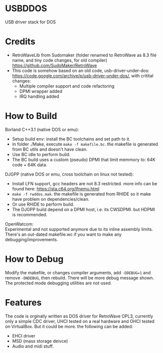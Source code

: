 # USBDDOS
USB driver stack for DOS

# Credits
* RetroWaveLib from Sudomaker (folder renamed to RetroWave as 8.3 file name, and tiny code changes, for old compiler) https://github.com/SudoMaker/RetroWave
* This code is somehow based on an old code, usb-driver-under-dos: https://code.google.com/archive/p/usb-driver-under-dos/, with critital changes:
  * Multiple compiler support and code refactoring
  * DPMI wrapper added
  * IRQ handling added
  
# How to Build
Borland C++3.1 (native DOS or emu):
* Setup build env: install the BC toolchains and set path to it. 
* In folder ./Make, execute `make -f makefile.bc`. the makefile is generated from BC utils and doesn't have clean.
* Use BC idle to perform build.
* The BC build uses a custom (pseudo) DPMI that limit memmory to: 64K code + 64K data.

DJGPP (native DOS or emu, cross toolchain on linux not tested):
* Install LFN support, gcc headers are not 8.3 restricted. more info can be found here: https://sta.c64.org/lfnemu.html
* `make -f rwddos.mak`. the makefile is generated from RHIDE so it make have problem on dependencies/clean.
* Or use RHIDE to perform build.
* The DJGPP build depend on a DPMI host, i.e. its CWSDPMI. but HDPMI is recommended.

OpenWatcom:  
Experimental and not supported anymore due to its inline assembly limits. There's an out-dated makefile.wc if you want to make any debugging/improvements.  

# How to Debug
Modify the makefile, or changes compiler arguments, add `-DDEBUG=1` and remove `-DNDEBUG`, then rebuild. There will be more debug message shown. The protected mode debugging utilities are not used.

# Features
The code is orginally written as DOS driver for RetroWave OPL3, currently only a simple CDC driver, UHCI tested on a real hardware and OHCI tested on VirtualBox. But it could be more. the following can be added:
* EHCI driver
* MSD (mass storage deivce)
* Audio and midi stuff.
